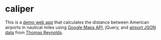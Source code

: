 caliper
=======

This is a [demo web app](http://andlum.github.io/caliper/) that calculates the distance between American airports in nautical miles using [Google Maps API](https://developers.google.com/maps/documentation/javascript/geometry), jQuery, and [airport JSON data](https://gist.github.com/tdreyno/4278655) from [Thomas Reynolds](https://github.com/tdreyno).
